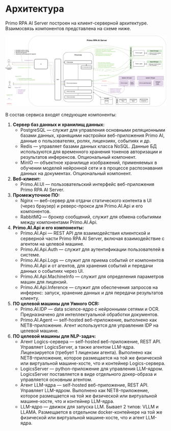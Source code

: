 # Архитектура

Primo RPA AI Server построен на клиент-серверной архитектуре. Взаимосвязь компонентов представлена на схеме ниже.

![](<../../primo-ai/resources/common/arch_scheme.png>)


В состав сервиса входят следующие компоненты:
1. **Сервер баз данных и хранилищ данных:**
   * PostgreSQL — служит для управления основными реляционными базами данных, хранящими настройки веб-приложения Primo AI, данные о пользователях, ролях, лицензиях, событиях и др.
   * Redis — управляет базами данных класса NoSQL. Данные БД используются для временного хранения токенов авторизации и результатов инференсов. Опциональный компонент.
   * MinIO — объектное хранилище изображений, применяемых в обучении моделей нейронной сети и в процессе распознавания данных на документах. Опциональный компонент.
1. **Веб-клиент:**
   * Primo.AI.UI — пользовательский интерфейс веб-приложения Primo RPA AI Server.
1. **Промежуточное ПО:**
   * Nginx — веб-сервер для отдачи статического контента в UI (через браузер) и реверс-прокси для Primo.AI.Api и его компонентов.
   * RabbitMQ — брокер сообщений, служит для обмена событиями между компонентами Primo.AI.Api.
1. **Primo.AI.Api и его компоненты:**
   * Primo.AI.Api — REST API для взаимодействия клиентской и серверной части Primo RPA AI Server, включая взаимодействие с агентом на целевой машине. 
   * Primo.AI.Api.Auth — служит для аутентификации пользователей в системе.
   * Primo.AI.Api.Logs — служит для приема событий от компонентов Primo.AI.Api и от агентов, для хранения событий и передачи данных о событиях через UI.
   * Primo.AI.Api.MachineInfo — служит для определения параметров машин для лицензий.
   * Primo.AI.Api.Inference — служит для обеспечения запросов на инференс: запуск, хранение данных и для передачи результатов клиенту.
1. **ПО целевой машины для Умного OCR:**
   * Primo.AI.IDP — data science-ядро с нейронными сетями и OCR. Предназначено для интеллектуальной обработки документов.
   * Primo.AI.Agent — self-hosted веб-приложение, выполнено как NET8-приложение. Агент используется для управления IDP на целевой машине.
1. **ПО целевой машины для NLP-задач:**
   * Агент Logics-сервера — self-hosted веб-приложение, REST API. Управляет LogicsServer, а также агентом LLM-ядра. Лицензируется (требует 1 лицензии агента). Выполнено как NET8-приложение, которое размещается на той же физической или виртуальной машине-хосте, что и контейнер Logics-сервера.
   * LogicsServer — python-приложение для управления LLM-ядром. LogicsServer поставляется в виде отдельного докер-образа и управляется основным агентом.
   * Агент LLM-ядра — self-hosted веб-приложение, REST API. Управляет LLM-ядром. Выполнено как NET8-приложение, которое размещается на той же физической или виртуальной машине-хосте, что и контейнер LLM-ядра.
   * LLM-ядро — движок для запуска LLM. Бывает 2 типов: VLLM и LLAMA. Размещается в отдельном docker-контейнере на той же физической или виртуальной машине-хосте, что и агент LLM-ядра.
   
   

